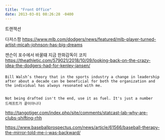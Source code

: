```yaml
---
title: "Front Office"
date: 2013-03-01 08:26:28 -0400
---
```


트랜잭션

다저스팜
https://www.mlb.com/dodgers/news/featured/mlb-player-turned-artist-micah-johnson-has-big-dreams

잰슨이 포수에서 바꿀떄 지금 한화감독이 코치
https://theathletic.com/579021/2018/10/09/looking-back-on-the-crazy-idea-the-dodgers-had-for-kenley-jansen/

###
```
Bill Walsh’s theory that in the sports industry a change in leadership after about a decade can be beneficial for both the organization and the individual has always resonated with me.


Not being drafted isn't the end, use it as fuel. It's just a number
드래프트가 끝이아니다
```



http://tangotiger.com/index.php/site/comments/statcast-lab-why-are-clubs-shifting-rhh

https://www.baseballprospectus.com/news/article/61566/baseball-therapy-the-mirror-told-me-i-was-backward/
